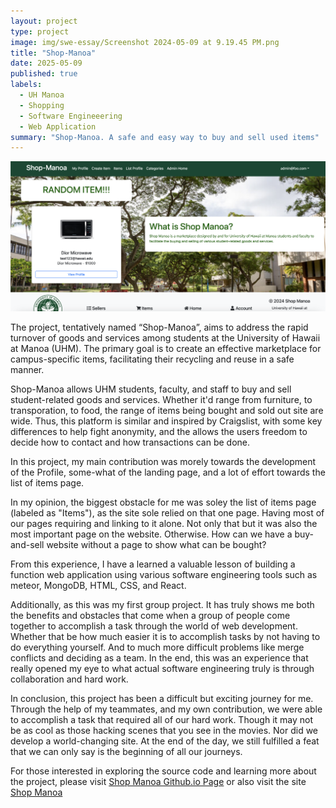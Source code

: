 ```yaml
---
layout: project
type: project
image: img/swe-essay/Screenshot 2024-05-09 at 9.19.45 PM.png
title: "Shop-Manoa"
date: 2025-05-09
published: true
labels:
  - UH Manoa
  - Shopping
  - Software Engineeering
  - Web Application
summary: "Shop-Manoa. A safe and easy way to buy and sell used items"
---
```

<img width="800px" class="rounded float-start pe-4" src="../img/swe-essay/Screenshot%202024-05-09%20at%209.19.45%20PM.png">


The project, tentatively named “Shop-Manoa”, aims to address the rapid turnover of goods and services among students at the University of Hawaii at Manoa (UHM). The primary goal is to create an effective marketplace for campus-specific items, facilitating their recycling and reuse in a safe manner.

Shop-Manoa allows UHM students, faculty, and staff to buy and sell student-related goods and services. Whether it'd range from furniture, to transporation, to food, the range of items being bought and sold out site are wide. Thus, this platform is similar and inspired by Craigslist, with some key differences to help fight anonymity, and the allows the users freedom to decide how to contact and how transactions can be done.

In this project, my main contribution was morely towards the development of the Profile, some-what of the landing page, and a lot of effort towards the list of items page. 

In my opinion, the biggest obstacle for me was soley the list of items page (labeled as "Items"), as the site sole relied on that one page. Having most of our pages requiring and linking to it alone. Not only that but it was also the most important page on the website. Otherwise. How can we have a buy-and-sell website without a page to show what can be bought?

From this experience, I have a learned a valuable lesson of building a function web application using various software engineering tools such as meteor, MongoDB, HTML, CSS, and React. 

Additionally, as this was my first group project. It has truly shows me both the benefits and obstacles that come when a group of people come together to accomplish a task through the world of web development. Whether that be how much easier it is to accomplish tasks by not having to do everything yourself. And to much more difficult problems like merge conflicts and deciding as a team. In the end, this was an experience that really opened my eye to what actual software engineering truly is through collaboration and hard work.

In conclusion, this project has been a difficult but exciting journey for me. Through the help of my teammates, and my own contribution, we were able to accomplish a task that required all of our hard work. Though it may not be as cool as those hacking scenes that you see in the movies. Nor did we develop a world-changing site. At the end of the day, we still fulfilled a feat that we can only say is the beginning of all our journeys. 

For those interested in exploring the source code and learning more about the project, please visit <a href="https://shop-manoa.github.io//">Shop Manoa Github.io Page</a> or also visit the site <a href="https://shop-manoa.com/">Shop Manoa</a>



